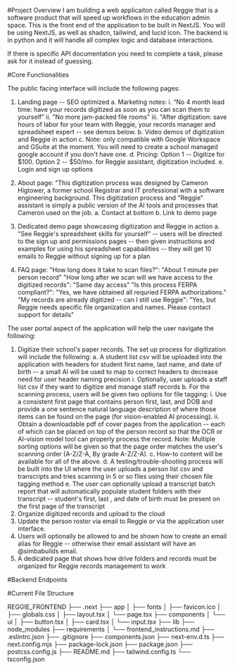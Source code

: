 #Project Overview
I am building a web applicaiton called Reggie that is a software product that will speed up workflows in the education admin space.
This is the front end of the application to be built in NextJS.
You will be using NextJS, as well as shadcn, tailwind, and lucid icon.
The backend is in python and it will handle all complex logic and database interactions.

If there is specific API documentation you need to complete a task, please ask for it instead of guessing.

#Core Functionalities

The public facing interface will include the following pages:

1. Landing page -- SEO optimized 
    a. Marketing notes: 
        i. “No 4 month lead time: have your records digitized as soon as you can scan them to yourself”
        ii. "No more jam-packed file rooms"
        iii. "After digitization: save hours of labor for your team with Reggie, your records manager and spreadsheet expert -- see demos below.
    b. Video demos of digitization and Reggie in action 
    c. Note: only compatible with Google Workspace and GSuite at the moment.  You will need to create a school managed google account if you don't have one.
    d. Pricing: Option 1 -- Digitize for $100.  Option 2 -- $50/mo. for Reggie assistant, digitization included.
    e. Login and sign up options

2. About page: "This digitization process was designed by Cameron Higtower, a former school Registrar and IT professional with a software engineering background.  This digitization process and "Reggie" assistant is simply a public version of the AI tools and processes that Cameron used on the job.
    a. Contact at bottom
    b. Link to demo page

3. Dedicated demo page showcasing digitization and Reggie in action
    a. "See Reggie's spreadsheet skills for yourself" -- users will be directed to the sign up and permissions pages -- then given instructions and examples for using his spreadsheet capabailities -- they will get 10 emails to Reggie without signing up for a plan  

4. FAQ page: 
    "How long does it take to scan files?":  "About 1 minute per person record"
    "How long after we scan will we have access to the digitized records": "Same day access"
    "Is this process FERPA compliant?":  "Yes, we have obtained all requried FERPA authorizations."
    "My records are already digitized -- can I still use Reggie": "Yes, but Reggie needs specific file organization and names.  Please contact support for details" 


The user portal aspect of the application will help the user navigate the following:

1. Digitize their school's paper records.  The set up process for digitization will include the following:
    a. A student list csv will be uploaded into the application with headers for student first name, last name, and date of birth -- a small AI will be used to map to correct headers to decrease need for user header naming precision
        i. Optionally, user uploads a staff list csv if they want to digitize and manage staff records
    b. For the scanning process, users will be given two options for file tagging:
        i. Use a consistent first page that contains person first, last, and DOB and provide a one sentence natural language description of where those items can be found on the page (for vision-enabled AI processing).
        ii. Obtain a downloadable pdf of cover pages from the application -- each of which can be placed on top of the person record so that the OCR or AI-vision model tool can properly process the record.  Note: Multiple sorting options will be given so that the page order matches the user's scanning order (A-Z/Z-A, By grade A-Z/Z-A).
    c. How-to content will be available for all of the above.
    d. A testing/trouble-shooting process will be built into the UI where the user uploads a person list csv and transcripts and tries scanning in 5 or so files using their chosen file tagging method
    e. The user can optionally upload a transcript batch report that will automatically populate student folders with their transcript -- student's first, last , and date of birth must be present on the first page of the transcript
2. Organize digitized records and upload to the cloud
3. Update the person roster via email to Reggie or via the application user interface.
4. Users will optionally be allowed to and be shown how to create an email alias for Reggie -- otherwise their email assistant will have an @simbabuilds email.
5. A dedicated page that shows how drive folders and records must be organized for Reggie records management to work 

#Backend Endpoints




#Current File Structure

REGGIE_FRONTEND
├── .next
├── app
│   ├── fonts
│   ├── favicon.ico
│   ├── globals.css
│   ├── layout.tsx
│   └── page.tsx
├── components
│   └── ui
│       ├── button.tsx
│       ├── card.tsx
│       └── input.tsx
├── lib
├── node_modules
├── requirements
│   └── frontend_instructions.md
├── .eslintrc.json
├── .gitignore
├── components.json
├── next-env.d.ts
├── next.config.mjs
├── package-lock.json
├── package.json
├── postcss.config.js
├── README.md
├── tailwind.config.ts
└── tsconfig.json